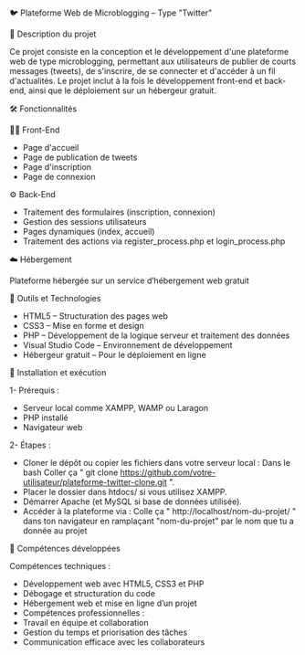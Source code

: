 🐦 Plateforme Web de Microblogging – Type "Twitter"


📌 Description du projet

Ce projet consiste en la conception et le développement d'une plateforme web de type microblogging, permettant aux utilisateurs de publier de courts messages (tweets), de s'inscrire, de se connecter et d'accéder à un fil d'actualités. Le projet inclut à la fois le développement front-end et back-end, ainsi que le déploiement sur un hébergeur gratuit.


🛠️ Fonctionnalités

👨‍💻 Front-End

- Page d'accueil
- Page de publication de tweets
- Page d'inscription
- Page de connexion

⚙️ Back-End

- Traitement des formulaires (inscription, connexion)
- Gestion des sessions utilisateurs
- Pages dynamiques (index, accueil)
- Traitement des actions via register_process.php et login_process.php

☁️ Hébergement

Plateforme hébergée sur un service d’hébergement web gratuit


🧰 Outils et Technologies

- HTML5 – Structuration des pages web
- CSS3 – Mise en forme et design
- PHP – Développement de la logique serveur et traitement des données
- Visual Studio Code – Environnement de développement
- Hébergeur gratuit – Pour le déploiement en ligne


🚀 Installation et exécution

1- Prérequis :
- Serveur local comme XAMPP, WAMP ou Laragon
- PHP installé
- Navigateur web

2- Étapes :

- Cloner le dépôt ou copier les fichiers dans votre serveur local : Dans le bash Coller ça " git clone https://github.com/votre-utilisateur/plateforme-twitter-clone.git ".
- Placer le dossier dans htdocs/ si vous utilisez XAMPP.
- Démarrer Apache (et MySQL si base de données utilisée).
- Accéder à la plateforme via :
Colle ça " http://localhost/nom-du-projet/ " dans ton navigateur en ramplaçant "nom-du-projet" par le nom que tu a donnée au projet


🧠 Compétences développées

Compétences techniques :
- Développement web avec HTML5, CSS3 et PHP
- Débogage et structuration du code
- Hébergement web et mise en ligne d’un projet
- Compétences professionnelles :
- Travail en équipe et collaboration
- Gestion du temps et priorisation des tâches
- Communication efficace avec les collaborateurs
